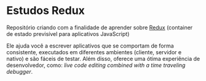 # Estudos Redux
Repositório criando com a finalidade de aprender sobre [Redux](https://redux.js.org/introduction/getting-started) (container de estado previsível para aplicativos JavaScript)

Ele ajuda você a escrever aplicativos que se comportam de forma consistente, executados em diferentes ambientes (cliente, servidor e nativo) e são fáceis de testar. Além disso, oferece uma ótima experiência de desenvolvedor, como: *live code editing combined with a time traveling debugger*.

